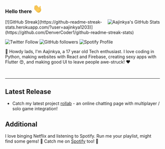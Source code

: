 ### Hello there <img src="https://github.com/aajinkya1203/aajinkya1203/blob/master/resources/wave.gif" width="30px">

<img alt="Aajinkya's GitHub Stats" src="https://github-readme-stats.vercel.app/api?username=aajinkya1203&show_icons=true&title_color=fff&icon_color=79ff97&text_color=9f9f9f&bg_color=151515" align="right">
[![GitHub Streak](https://github-readme-streak-stats.herokuapp.com/?user=aajinkya1203)](https://github.com/DenverCoder1/github-readme-streak-stats)

![Twitter Follow](https://img.shields.io/twitter/follow/aajinkya1203?style=social)
![GitHub followers](https://img.shields.io/github/followers/aajinkya1203?style=social)
![Spotify Profile](http://img.shields.io/badge/Spotify-aajinkya1203-green?style=flat&logo=spotify&??link=http://left&link=https://open.spotify.com/user/7m7i9ksejf0fjmqaampggu451?si=3zIGGcUoTIGkiHQhBzlkSQ&??color=#1DB954)

👋 Howdy lads, I'm Aajinkya, a 17 year old Tech enthusiast. I love coding in Python, making websites with React and Firebase, creating sexy apps with Flutter :heart_eyes:, and making good UI to leave people awe-struck! :heart:

<br>


---------------------------------------------------------------------------------------------------------------------------------------------------------------------------------

## Latest Release
- Catch my latest project [rollab](http://rollab.herokuapp.com/) - an online chatting page with multiplayer / solo game integration!


## Additional
I love binging Netflix and listening to Spotify. Run me your playlist, might find some gems! :eyes: Catch me on [Spotify](https://open.spotify.com/user/7m7i9ksejf0fjmqaampggu451?si=3zIGGcUoTIGkiHQhBzlkSQ) too! :musical_note:
